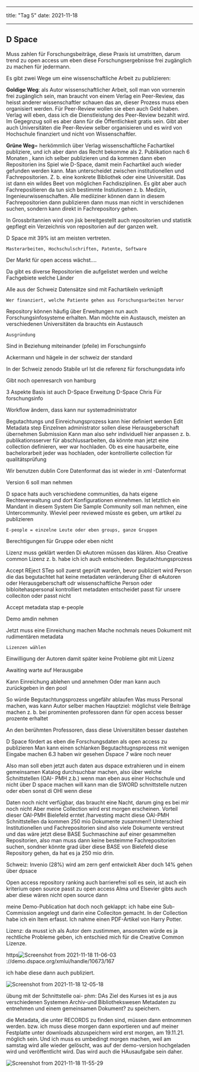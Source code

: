 
---
title: "Tag 5"
date: 2021-11-18

---

**D Space**
---

Muss zahlen für Forschungsbeiträge, diese Praxis ist umstritten, darum trend zu open access um eben diese Forschungsergebnisse frei zugänglich zu machen für jedermann.


Es gibt zwei Wege um eine wissenschaftliche Arbeit zu publizieren:

**Goldige Weg**: als Autor wissenschaftlicher Arbeit, soll man von vornerein frei zugänglich sein, man braucht von einem Verlag ein Peer-Review, das heisst anderer wissenschaftler schauen  das an, dieser Prozess muss eben organisiert werden. Für Peer-Review wollen sie eben auch Geld haben. 
Verlag will eben, dass ich die Dienstleistung des Peer-Review bezahlt wird. Im Gegegnzug soll es aber dann für die Öffentlichkeit gratis sein. Gibt aber auch Universitäten die Peer-Review selber organisieren und es wird von Hochschule finanziert und nicht von Wissenschaftler.

**Grüne Weg**= herkömmlich über Verlag wissenschaftliche Fachartikel publiziere, und ich aber dann das Recht bekomme als 2. Publikation nach 6 Monaten , kann ich selber publizieren und da kommen dann eben Repositorien ins Spiel wie D-Space, damit mein Fachartikel auch wieder gefunden werden kann.
Man unterscheidet zwischen institutionellen und Fachrepositorien. Z. b. eine konkrete Bibliothek oder eine Universität. Das ist dann ein wildes Beet von möglichen Fachdisziplinen. 
Es gibt aber auch Fachrepositieren da tun sich bestimmte Instiutionen z. b. Medizin, Ingenieurwissenschaften. Alle mediiziner können dann in diesem Fachrepositorien dann publizieren dann muss man nicht in verschidenen suchen, sondern kann direkt in Fachrepository gehen.
 
In Grossbritannien wird von jisk bereitgestellt auch repositorien und statistik gepflegt ein Verzeichnis von repositorien auf der ganzen welt.

D Space mit 39% ist am meisten vertreten.
 
	Masterarbeiten, Hochschulschriften, Patente, Software
 
	 
Der Markt für open access wächst....
 
	 
	 
Da gibt es diverse Repositorien die aufgelistet werden und welche Fachgebiete welche Länder
 
Alle aus der Schweiz
Datensätze sind mit Fachartikeln verknüpft
 
	Wer finanziert, welche Patiente gehen aus Forschungsarbeiten hervor
Repository können häufig über Erweitungen nun auch Forschungsinfosysteme erhalten.
Man möchte ein Austausch, meisten an verschiedenen Universitäten da brauchts ein Austausch
 
	Ausgründung
Sind in Beziehung miteinander  (pfeile) im Forschungsinfo

Ackermann und hägele in der schweiz der standard

In der Schweiz zenodo
Stabile url 
Ist die referenz für forschungsdata info


Gibt noch openresarch von hamburg
 
3 Aspekte 
Basis ist auch D-Space
Erweitung D-Space Chris Für forschungsinfo



Workflow ändern, dass kann nur systemadministrator
 
Begutachtungs und Einreichungsprozess kann hier definiert werden
Edit Metadata step
Einzelnen administrator sollen diese Herausgeberschaft übernehmen
Submission 
Kann man also sehr individuell hier anpassen
z. b. publikationsserver für abschlussarbeiten, da könnte man jetzt eine collection definieren, wer war hochladen. Ob es eine hausarbeite, eine bachelorarbeit
jeder was hochladen, oder kontrollierte collection für qualitätsprüfung
 

 
Wir benutzen dublin Core Datenformat das ist wieder in xml -Datenformat

Version 6 soll man nehmen


 
D space hats auch verschiedene communities, da hats eigene Rechteverwaltung und dort Konfigurationen einnehmen. Ist letztlich ein Mandant in diesem System
Die Sample Community soll man nehmen, eine Untercommunity.
Wieviel peer reviewed müsste es geben, um artikel zu publizieren
 
	E-people = einzelne Leute oder eben groups, ganze Gruppen
Berechtigungen für Gruppe oder eben nicht


 

Lizenz muss geklärt werden
Di eAutoren müssen das klären.
Also Creative common Lizenz z. b. habe ich ich auch entschieden.
Begutachtungsprozess
 
 
 
Accept REject STep soll zuerst geprüft warden, bevor publiziert wird
Person die das begutachtet hat keine metadaten veränderung
Eher di eAutoren oder Herausgeberschaft odr wissenschaftliche Person oder bibloitehaspersonal kontrolliert metadaten entscheidet passt für unsere colleciton oder passt nicht
 
Accept metadata stap
e-people
 
Demo amdin nehmen
 
Jetzt muss eine Einreichung machen
Mache nochmals neues Dokument mit rudimentären metadata
 

	 
	Lizenzen wählen
 Einwilligung der Autoren  damit später keine Probleme gibt mit Lizenz
 
 
Awaiting warte auf Herausgabe
 
 
Kann Einreichung ablehen und annehmen
Oder man kann auch zurückgeben in den pool
 
 
 
So würde Begutachtungsprozess ungefähr ablaufen 
Was muss Personal machen, was kann Autor selber machen
Hauptziel: möglichst viele Beiträge machen z. b. bei prominenten professoren dann für open access besser prozente erhaltet



An den berühmten Professoren, dass diese Universitäten besser dastehen




 

 
D Space fördert as eben die Forschungsdaten als open access zu publizieren
Man kann einen schlanken Begutachtugnsprozess mit wenigen Eingabe machen
6.3 haben wir gesehen Dspace 7 wäre noch neuer

Also man soll eben jetzt auch daten aus dspace extrahieren und in einem gemeinsamen Katalog durchsuchbar machen, also über welche Schnittstellen (OAI- PMH z.b.) wenn man eben aus einer Hochschule und nicht über D space machen will kann man die SWORD schnittstelle nutzen oder eben sonst di OHI wenn diese
 
Daten noch nicht verfügbar, das braucht eine Nacht, darum ging es bei mir noch nicht
Aber meine Collection wird erst morgen erscheinen. 
Vorteil dieser OAI-PMH Bielefeld erntet /harvesting macht  diese OAI-PMH Schnittstellen da kommen 250 mio Dokumente zusammen!!
Unterschied Institutionellen und Fachrepositorien sind also viele Dokumente verstreut und das wäre jetzt diese BASE Suchmaschine auf einer gesammelten Repositorien, also man muss dann keine besteimme Fachrepositorien suchen, sondner könnte grad über diese BASE  von Bielefeld diese Repository gehen, da hat es ja 250 mio drin.
 
 

Schweiz:
Invenio (28%) wird am zern genf entwickelt
Aber doch 14% gehen über dpsace

Open access repository ranking auch barrierefrei soll es sein, ist auch ein kriterium
  open source passt zu open access
Alma und Elsevier gibts auch aber diese wären nicht open source dann
 





meine Demo-Publication hat doch noch geklappt:
ich habe eine Sub-Commission angelegt und darin eine Colleciton gemacht.
In der Collection habe ich ein Item erfasst. Ich nahme einen PDF-Artikel von Harry Potter.

Lizenz: da musst ich als Autor dem zustimmen, ansonsten würde es ja rechtliche Probleme geben, ich entschied mich für die 
Creative Common Lizenze.


https![Screenshot from 2021-11-18 11-06-03](https://user-images.githubusercontent.com/90834735/142406549-88db22ab-5005-4012-bdb0-4e745d67d1a6.png)
://demo.dspace.org/xmlui/handle/10673/167



ich habe diese dann auch publiziert.

![Screenshot from 2021-11-18 12-05-18](https://user-images.githubusercontent.com/90834735/142403995-b38b567a-6bd9-4484-a3d9-7f8110c35025.png)




übung mit der Schnittstelle oai- phm:
DAs Ziel des Kurses ist es ja aus verschiedenen Systemen Archiv-und Bibliothekswesen Metadaten zu entnehmen und einem gemeinsamen Dokument?   zu speichern.

die Metadata, die unter RECORDS zu finden sind, müssen dann entnommen werden. bzw. ich muss diese morgen dann exportieren und auf meiner Festplatte unter downloads abzuspeichern wird erst morgen, am 19.11.21. möglich sein. Und ich muss es umbedingt morgen machen, weil am samstag wird alle wieder gelöscht, was auf der demo-version hochgeladen wird und veröffentlicht wird.
Das wird auch die HAusaufgabe sein daher.

![Screenshot from 2021-11-18 11-55-29](https://user-images.githubusercontent.com/90834735/142404057-eb0ab083-d855-4214-a200-c913feb9b65e.png)

